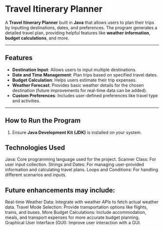 # Travel Itinerary Planner

A **Travel Itinerary Planner** built in **Java** that allows users to plan their trips by inputting destinations, dates, and preferences. The program generates a detailed travel plan, providing helpful features like **weather information**, **budget calculations**, and more.

---

## Features

- **Destination Input**: Allows users to input multiple destinations.
- **Date and Time Management**: Plan trips based on specified travel dates.
- **Budget Calculation**: Helps users estimate their trip expenses.
- **Weather Forecast**: Provides basic weather details for the chosen destination (future improvements for real-time data can be added).
- **Custom Preferences**: Includes user-defined preferences like travel type and activities.

---

## How to Run the Program

1. Ensure **Java Development Kit (JDK)** is installed on your system.

  ## Technologies Used
Java: Core programming language used for the project.
Scanner Class: For user input collection.
Strings and Dates: For managing user-provided information and calculating travel plans.
Loops and Conditions: For handling different scenarios and inputs.

## Future enhancements may include:

Real-time Weather Data: Integrate with weather APIs to fetch actual weather data.
Travel Mode Selection: Provide transportation options like flights, trains, and buses.
More Budget Calculations: Include accommodation, meals, and transport expenses for more accurate budget planning.
Graphical User Interface (GUI): Improve user interaction with a GUI.

